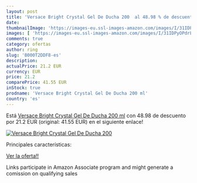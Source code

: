 ```yaml
---
layout: post
title: 'Versace Bright Crystal Gel De Ducha 200  al 48.98 % de descuento'
date: 
thumbnailImage: 'https://images-eu.ssl-images-amazon.com/images/I/31IDPyOPdrL._SL200_.jpg'
images: [ 'https://images-eu.ssl-images-amazon.com/images/I/31IDPyOPdrL._SL200_.jpg' ]
comments: true
category: ofertas
author: ring
slug: 'B000T2DDF8-es'
description:
actualPrice: 21.2 EUR
currency: EUR
price: 21.2
comparePrice: 41.55 EUR
inStock: true
prodname: 'Versace Bright Crystal Gel De Ducha 200 ml'
country: 'es'
---
```


Está [Versace Bright Crystal Gel De Ducha 200 ml](https://www.amazon.es/dp/B000T2DDF8/?tag=tolees-21) con 48.98 de descuento por 21.2 EUR (original: 41.55 EUR) en el siguiente enlace!

[![Versace Bright Crystal Gel De Ducha 200 ](https://images-eu.ssl-images-amazon.com/images/I/31IDPyOPdrL._SL200_.jpg)](https://www.amazon.es/dp/B000T2DDF8/?tag=tolees-21)

Principales características:


[Ver la oferta!!](https://www.amazon.es/dp/B000T2DDF8/?tag=tolees-21)

Links participate in Amazon Associate program and might generate a comission on qualifying sales


